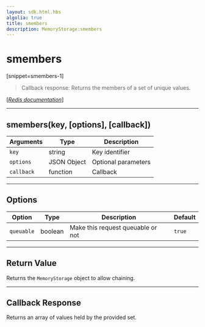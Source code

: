 ```yaml
---
layout: sdk.html.hbs
algolia: true
title: smembers
description: MemoryStorage:smembers
---
```

  

# smembers
[snippet=smembers-1]

> Callback response:
Returns the members of a set of unique values.

[[_Redis documentation_]](https://redis.io/commands/smembers)

---

## smembers(key, [options], [callback])

| Arguments | Type | Description |
|---------------|---------|----------------------------------------|
| `key` | string | Key identifier |
| `options` | JSON Object | Optional parameters |
| `callback` | function | Callback |

---

## Options

| Option | Type | Description | Default |
|---------------|---------|----------------------------------------|---------|
| `queuable` | boolean | Make this request queuable or not  | ``true`` |
---

## Return Value

Returns the `MemoryStorage` object to allow chaining.

---

## Callback Response

Returns an array of values held by the provided set.
